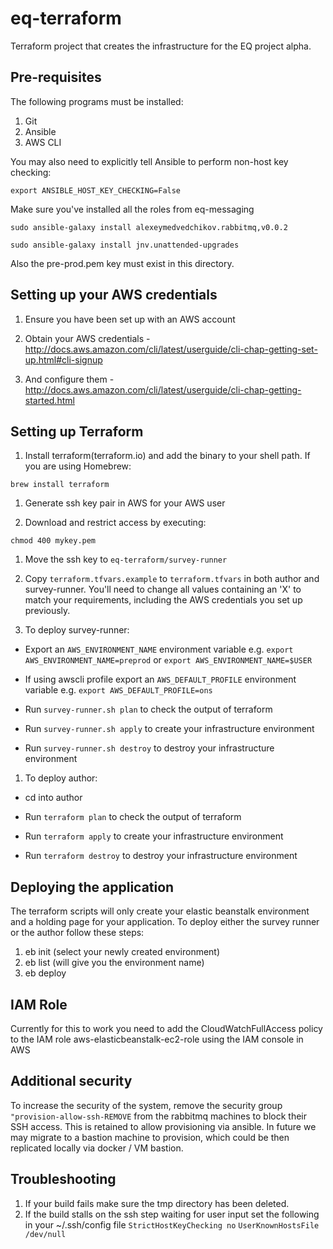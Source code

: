 # eq-terraform

Terraform project that creates the infrastructure for the EQ project alpha.

## Pre-requisites

The following programs must be installed:

1. Git
1. Ansible
1. AWS CLI

You may also need to explicitly tell Ansible to perform non-host key checking:

  `export ANSIBLE_HOST_KEY_CHECKING=False`

Make sure you've installed all the roles from eq-messaging

 `sudo ansible-galaxy install alexeymedvedchikov.rabbitmq,v0.0.2`

 `sudo ansible-galaxy install jnv.unattended-upgrades`

Also the pre-prod.pem key must exist in this directory.

## Setting up your AWS credentials

1. Ensure you have been set up with an AWS account

1. Obtain your AWS credentials - http://docs.aws.amazon.com/cli/latest/userguide/cli-chap-getting-set-up.html#cli-signup

1. And configure them - http://docs.aws.amazon.com/cli/latest/userguide/cli-chap-getting-started.html

## Setting up Terraform

1. Install terraform(terraform.io) and add the binary to your shell path. If you are using Homebrew:

```
brew install terraform
```

1. Generate ssh key pair in AWS for your AWS user

1. Download and restrict access by executing:

```
chmod 400 mykey.pem
```

1. Move the ssh key to `eq-terraform/survey-runner`

1. Copy `terraform.tfvars.example` to `terraform.tfvars` in both author and survey-runner. You'll need to change all values containing an 'X' to match your requirements, including the AWS credentials you set up previously.

1. To deploy survey-runner:

  - Export an `AWS_ENVIRONMENT_NAME` environment variable e.g. `export AWS_ENVIRONMENT_NAME=preprod` or `export AWS_ENVIRONMENT_NAME=$USER`

  - If using awscli profile export an `AWS_DEFAULT_PROFILE` environment variable e.g. `export AWS_DEFAULT_PROFILE=ons`

  - Run `survey-runner.sh plan` to check the output of terraform

  - Run `survey-runner.sh apply` to create your infrastructure environment

  - Run `survey-runner.sh destroy` to destroy your infrastructure environment

1. To deploy author:

  - cd into author

  - Run `terraform plan` to check the output of terraform

  - Run `terraform apply` to create your infrastructure environment

  - Run `terraform destroy` to destroy your infrastructure environment

## Deploying the application
The terraform scripts will only create your elastic beanstalk environment and a holding page for your application. To
deploy either the survey runner or the author follow these steps:
1. eb init  (select your newly created environment)
1. eb list (will give you the environment name)
1. eb deploy <your-env-name>

## IAM Role
Currently for this to work you need to add the CloudWatchFullAccess policy to the IAM role aws-elasticbeanstalk-ec2-role
using the IAM console in AWS

## Additional security

To increase the security of the system, remove the security group `"provision-allow-ssh-REMOVE`
from the rabbitmq machines to block their SSH access. This is retained to allow provisioning
via ansible. In future we may migrate to a bastion machine to provision, which could
be then replicated locally via docker / VM bastion.

## Troubleshooting

1. If your build fails make sure the tmp directory has been deleted.
1. If the build stalls on the ssh step waiting for user input set the following in your ~/.ssh/config file
    `StrictHostKeyChecking no`
    `UserKnownHostsFile /dev/null`
